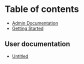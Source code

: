 # Table of contents

* [Admin Documentation](README.md)
* [Getting Started](started.md)

## User documentation

* [Untitled](user-documentation/getting_started.md.md)

